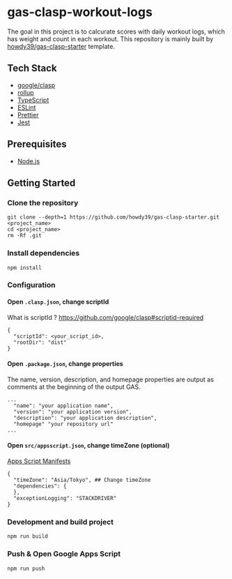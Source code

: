 # gas-clasp-workout-logs

The goal in this project is to calcurate scores with daily workout logs, which has weight and count in each workout. This repository is mainly built by [howdy39/gas-clasp-starter](https://github.com/howdy39/gas-clasp-starter) template.

## Tech Stack

- [google/clasp](https://github.com/google/clasp)
- [rollup](https://rollupjs.org/)
- [TypeScript](http://www.typescriptlang.org/)
- [ESLint](https://github.com/eslint/eslint)
- [Prettier](https://prettier.io/)
- [Jest](https://facebook.github.io/jest/)

## Prerequisites

- [Node.js](https://nodejs.org/)

## Getting Started

### Clone the repository

```
git clone --depth=1 https://github.com/howdy39/gas-clasp-starter.git <project_name>
cd <project_name>
rm -Rf .git
```

### Install dependencies

```
npm install
```

### Configuration

#### Open `.clasp.json`, change scriptId

What is scriptId ? https://github.com/google/clasp#scriptid-required

```
{
  "scriptId": <your_script_id>,
  "rootDir": "dist"
}
```

#### Open `.package.json`, change properties

The name, version, description, and homepage properties are output as comments at the beginning of the output GAS.

```
...
  "name": "your application name",
  "version": "your application version",
  "description": "your application description",
  "homepage" "your repository url"
...
```

#### Open `src/appsscript.json`, change timeZone (optional)

[Apps Script Manifests](https://developers.google.com/apps-script/concepts/manifests)

```
{
  "timeZone": "Asia/Tokyo", ## Change timeZone
  "dependencies": {
  },
  "exceptionLogging": "STACKDRIVER"
}
```

### Development and build project

```
npm run build
```

### Push & Open Google Apps Script

```
npm run push
```

